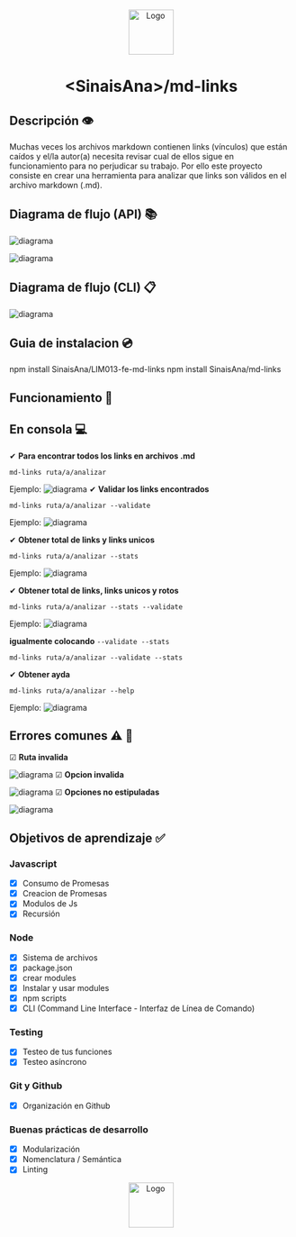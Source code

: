 <br />
<p align="center">
  <a href="https://github.com/SinaisAna/LIM013-fe-md-links/blob/master/README.md">
    <img src="Readme.img/iconMarkdown.jpg" alt="Logo" width="80" height="80">
  </a>
  <h1 align="center">&#60SinaisAna&#62/md-links</h1>
</p>


## Descripción 👁‍
Muchas veces los archivos markdown contienen links (vínculos) que están caídos y el/la autor(a) necesita revisar cual de ellos sigue en funcionamiento para no perjudicar su trabajo. Por ello este proyecto consiste en crear una herramienta para analizar que links son válidos en el archivo markdown (.md).

## Diagrama de flujo (API) 📚

![diagrama](Readme.img/diagramaflujoparte1(API).png)

![diagrama](Readme.img/diagramaflujoparte2(API).png)

## Diagrama de flujo (CLI) 📋

![diagrama](Readme.img/Diagramaflujo(CLI).jpg)

## Guia de instalacion 💿

npm install SinaisAna/LIM013-fe-md-links
npm install SinaisAna/md-links


## Funcionamiento 🚀

## En consola 💻

✔ **Para encontrar todos los links en archivos .md**

~~~
md-links ruta/a/analizar
~~~
Ejemplo: 
![diagrama](Readme.img/testeo.jpg)
✔ **Validar los links encontrados**
~~~
md-links ruta/a/analizar --validate
~~~
Ejemplo:
![diagrama](Readme.img/testeoValidate.jpg)

✔ **Obtener total de links y links unicos**
~~~
md-links ruta/a/analizar --stats
~~~
Ejemplo:
![diagrama](Readme.img/testeoStast.jpg)

✔ **Obtener total de links, links unicos y rotos**
~~~
md-links ruta/a/analizar --stats --validate
~~~
Ejemplo:
![diagrama](Readme.img/testeoValidateStats.jpg)


**igualmente colocando** `--validate --stats`
~~~
md-links ruta/a/analizar --validate --stats
~~~

✔ **Obtener ayda**
~~~
md-links ruta/a/analizar --help
~~~
Ejemplo:
![diagrama](Readme.img/testeoHelp.jpg)

## Errores comunes ⚠ 📣

☑ **Ruta invalida**

![diagrama](Readme.img/rutaInvalida.jpg)
☑ **Opcion invalida**

![diagrama](Readme.img/opcioninvalida.jpg)
☑ **Opciones no estipuladas**

![diagrama](Readme.img/opciondemas.jpg)
## Objetivos de aprendizaje ✅

### Javascript
- [x] Consumo de Promesas
- [x] Creacion de Promesas
- [x] Modulos de Js
- [x] Recursión

### Node
- [x] Sistema de archivos
- [x] package.json
- [x] crear modules
- [x] Instalar y usar modules
- [x] npm scripts
- [x] CLI (Command Line Interface - Interfaz de Línea de Comando)

### Testing
- [x] Testeo de tus funciones
- [x] Testeo asíncrono

### Git y Github
- [x] Organización en Github

### Buenas prácticas de desarrollo
- [x] Modularización
- [x] Nomenclatura / Semántica
- [x] Linting
<p align="center">
    <img src="Readme.img/cadena.jpg" alt="Logo" width="80" height="80">
</p>